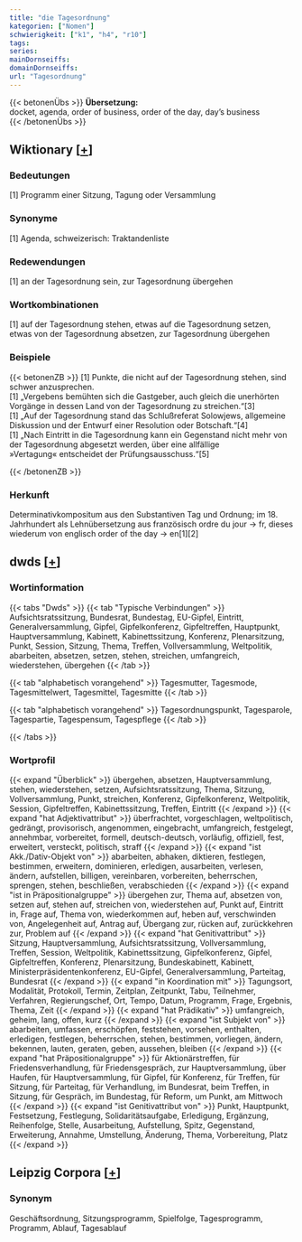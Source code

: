 ```yaml
---
title: "die Tagesordnung"
kategorien: ["Nomen"]
schwierigkeit: ["k1", "h4", "r10"]
tags:
series:
mainDornseiffs:
domainDornseiffs:
url: "Tagesordnung"
---
```


{{< betonenÜbs >}}
**Übersetzung:**  
docket, agenda, order of business, order of the day, day’s business  
{{< /betonenÜbs >}}

## Wiktionary [[+](https://de.wiktionary.org/wiki/Tagesordnung)]

### Bedeutungen
[1] Programm einer Sitzung, Tagung oder Versammlung  

### Synonyme
[1] Agenda, schweizerisch: Traktandenliste  

### Redewendungen
[1] an der Tagesordnung sein, zur Tagesordnung übergehen  

### Wortkombinationen
[1] auf der Tagesordnung stehen, etwas auf die Tagesordnung setzen, etwas von der Tagesordnung absetzen, zur Tagesordnung übergehen  

### Beispiele
{{< betonenZB >}}
[1] Punkte, die nicht auf der Tagesordnung stehen, sind schwer anzusprechen.  
[1] „Vergebens bemühten sich die Gastgeber, auch gleich die unerhörten Vorgänge in dessen Land von der Tagesordnung zu streichen.“[3]  
[1] „Auf der Tagesordnung stand das Schlußreferat Solowjews, allgemeine Diskussion und der Entwurf einer Resolution oder Botschaft.“[4]  
[1] „Nach Eintritt in die Tagesordnung kann ein Gegenstand nicht mehr von der Tagesordnung abgesetzt werden, über eine allfällige »Vertagung« entscheidet der Prüfungsausschuss.“[5]  

{{< /betonenZB >}}
### Herkunft
Determinativkompositum aus den Substantiven Tag und Ordnung; im 18. Jahrhundert als Lehnübersetzung aus französisch ordre du jour → fr, dieses wiederum von englisch order of the day → en[1][2]  



## dwds [[+](https://www.dwds.de/wb/Tagesordnung)]

### Wortinformation
{{< tabs "Dwds" >}}
{{< tab "Typische Verbindungen" >}}
Aufsichtsratssitzung, Bundesrat, Bundestag, EU-Gipfel, Eintritt, Generalversammlung, Gipfel, Gipfelkonferenz, Gipfeltreffen, Hauptpunkt, Hauptversammlung, Kabinett, Kabinettssitzung, Konferenz, Plenarsitzung, Punkt, Session, Sitzung, Thema, Treffen, Vollversammlung, Weltpolitik, abarbeiten, absetzen, setzen, stehen, streichen, umfangreich, wiederstehen, übergehen
{{< /tab >}}

{{< tab "alphabetisch vorangehend" >}}
Tagesmutter, Tagesmode, Tagesmittelwert, Tagesmittel, Tagesmitte
{{< /tab >}}

{{< tab "alphabetisch vorangehend" >}}
Tagesordnungspunkt, Tagesparole, Tagespartie, Tagespensum, Tagespflege
{{< /tab >}}

{{< /tabs >}}

### Wortprofil
{{< expand "Überblick" >}} übergehen, absetzen, Hauptversammlung, stehen, wiederstehen, setzen, Aufsichtsratssitzung, Thema, Sitzung, Vollversammlung, Punkt, streichen, Konferenz, Gipfelkonferenz, Weltpolitik, Session, Gipfeltreffen, Kabinettssitzung, Treffen, Eintritt {{< /expand >}}
{{< expand "hat Adjektivattribut" >}} überfrachtet, vorgeschlagen, weltpolitisch, gedrängt, provisorisch, angenommen, eingebracht, umfangreich, festgelegt, annehmbar, vorbereitet, formell, deutsch-deutsch, vorläufig, offiziell, fest, erweitert, versteckt, politisch, straff {{< /expand >}}
{{< expand "ist Akk./Dativ-Objekt von" >}} abarbeiten, abhaken, diktieren, festlegen, bestimmen, erweitern, dominieren, erledigen, ausarbeiten, verlesen, ändern, aufstellen, billigen, vereinbaren, vorbereiten, beherrschen, sprengen, stehen, beschließen, verabschieden {{< /expand >}}
{{< expand "ist in Präpositionalgruppe" >}} übergehen zur, Thema auf, absetzen von, setzen auf, stehen auf, streichen von, wiederstehen auf, Punkt auf, Eintritt in, Frage auf, Thema von, wiederkommen auf, heben auf, verschwinden von, Angelegenheit auf, Antrag auf, Übergang zur, rücken auf, zurückkehren zur, Problem auf {{< /expand >}}
{{< expand "hat Genitivattribut" >}} Sitzung, Hauptversammlung, Aufsichtsratssitzung, Vollversammlung, Treffen, Session, Weltpolitik, Kabinettssitzung, Gipfelkonferenz, Gipfel, Gipfeltreffen, Konferenz, Plenarsitzung, Bundeskabinett, Kabinett, Ministerpräsidentenkonferenz, EU-Gipfel, Generalversammlung, Parteitag, Bundesrat {{< /expand >}}
{{< expand "in Koordination mit" >}} Tagungsort, Modalität, Protokoll, Termin, Zeitplan, Zeitpunkt, Tabu, Teilnehmer, Verfahren, Regierungschef, Ort, Tempo, Datum, Programm, Frage, Ergebnis, Thema, Zeit {{< /expand >}}
{{< expand "hat Prädikativ" >}} umfangreich, geheim, lang, offen, kurz {{< /expand >}}
{{< expand "ist Subjekt von" >}} abarbeiten, umfassen, erschöpfen, feststehen, vorsehen, enthalten, erledigen, festlegen, beherrschen, stehen, bestimmen, vorliegen, ändern, bekennen, lauten, geraten, geben, aussehen, bleiben {{< /expand >}}
{{< expand "hat Präpositionalgruppe" >}} für Aktionärstreffen, für Friedensverhandlung, für Friedensgespräch, zur Hauptversammlung, über Haufen, für Hauptversammlung, für Gipfel, für Konferenz, für Treffen, für Sitzung, für Parteitag, für Verhandlung, im Bundesrat, beim Treffen, in Sitzung, für Gespräch, im Bundestag, für Reform, um Punkt, am Mittwoch {{< /expand >}}
{{< expand "ist Genitivattribut von" >}} Punkt, Hauptpunkt, Festsetzung, Festlegung, Solidaritätsaufgabe, Erledigung, Ergänzung, Reihenfolge, Stelle, Ausarbeitung, Aufstellung, Spitz, Gegenstand, Erweiterung, Annahme, Umstellung, Änderung, Thema, Vorbereitung, Platz {{< /expand >}}

## Leipzig Corpora [[+](https://corpora.uni-leipzig.de/en/res?word=Tagesordnung&corpusId=deu_newscrawl-public_2018)]


### Synonym
Geschäftsordnung, Sitzungsprogramm, Spielfolge, Tagesprogramm, Programm, Ablauf, Tagesablauf


